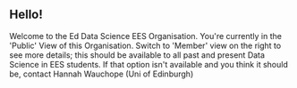 ## Hello!

Welcome to the Ed Data Science EES Organisation. You're currently in the 'Public' View of this Organisation. Switch to 'Member' view on the right to see more details; this should be available to all past and present Data Science in EES students. If that option isn't available and you think it should be, contact Hannah Wauchope (Uni of Edinburgh)
